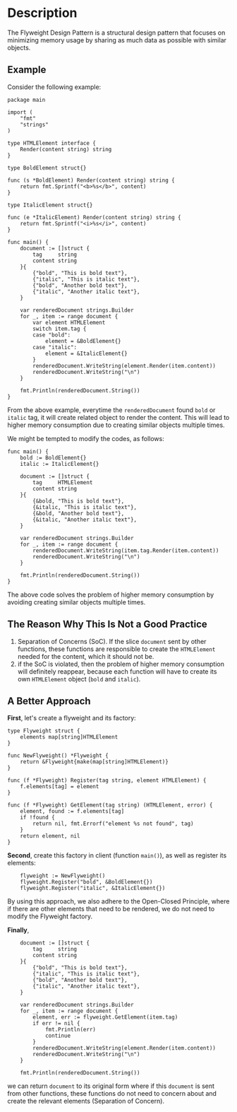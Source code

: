 # Description

The Flyweight Design Pattern is a structural design pattern that focuses on minimizing memory usage by sharing as much data as possible with similar objects.

## Example

Consider the following example:

```
package main

import (
	"fmt"
	"strings"
)

type HTMLElement interface {
	Render(content string) string
}

type BoldElement struct{}

func (s *BoldElement) Render(content string) string {
	return fmt.Sprintf("<b>%s</b>", content)
}

type ItalicElement struct{}

func (e *ItalicElement) Render(content string) string {
	return fmt.Sprintf("<i>%s</i>", content)
}

func main() {
	document := []struct {
		tag     string
		content string
	}{
		{"bold", "This is bold text"},
		{"italic", "This is italic text"},
		{"bold", "Another bold text"},
		{"italic", "Another italic text"},
	}

	var renderedDocument strings.Builder
	for _, item := range document {
		var element HTMLElement
		switch item.tag {
		case "bold":
			element = &BoldElement{}
		case "italic":
			element = &ItalicElement{}
		}
		renderedDocument.WriteString(element.Render(item.content))
		renderedDocument.WriteString("\n")
	}

	fmt.Println(renderedDocument.String())
}
```

From the above example, everytime the `renderedDocument` found `bold` or `italic` tag, it will create related object to render the content. This will lead to higher memory consumption due to creating similar objects multiple times.

We might be tempted to modify the codes, as follows:

```
func main() {
	bold := BoldElement{}
	italic := ItalicElement{}

	document := []struct {
		tag     HTMLElement
		content string
	}{
		{&bold, "This is bold text"},
		{&italic, "This is italic text"},
		{&bold, "Another bold text"},
		{&italic, "Another italic text"},
	}

	var renderedDocument strings.Builder
	for _, item := range document {
		renderedDocument.WriteString(item.tag.Render(item.content))
		renderedDocument.WriteString("\n")
	}

	fmt.Println(renderedDocument.String())
}
```

The above code solves the problem of higher memory consumption by avoiding creating similar objects multiple times.

## The Reason Why This Is Not a Good Practice

1. Separation of Concerns (SoC). If the slice `document` sent by other functions, these functions are responsible to create the `HTMLElement` needed for the content, which it should not be.
2. if the SoC is violated, then the problem of higher memory consumption will definitely reappear, because each function will have to create its own `HTMLElement` object (`bold` and `italic`).

## A Better Approach

**First**, let's create a flyweight and its factory:

```
type Flyweight struct {
	elements map[string]HTMLElement
}

func NewFlyweight() *Flyweight {
	return &Flyweight{make(map[string]HTMLElement)}
}

func (f *Flyweight) Register(tag string, element HTMLElement) {
	f.elements[tag] = element
}

func (f *Flyweight) GetElement(tag string) (HTMLElement, error) {
	element, found := f.elements[tag]
	if !found {
		return nil, fmt.Errorf("element %s not found", tag)
	}
	return element, nil
}
```

**Second**, create this factory in client (function `main()`), as well as register its elements:

```
	flyweight := NewFlyweight()
	flyweight.Register("bold", &BoldElement{})
	flyweight.Register("italic", &ItalicElement{})
```

By using this approach, we also adhere to the Open-Closed Principle, where if there are other elements that need to be rendered, we do not need to modify the Flyweight factory.

**Finally**,

```
	document := []struct {
		tag     string
		content string
	}{
		{"bold", "This is bold text"},
		{"italic", "This is italic text"},
		{"bold", "Another bold text"},
		{"italic", "Another italic text"},
	}

	var renderedDocument strings.Builder
	for _, item := range document {
		element, err := flyweight.GetElement(item.tag)
		if err != nil {
			fmt.Println(err)
			continue
		}
		renderedDocument.WriteString(element.Render(item.content))
		renderedDocument.WriteString("\n")
	}

	fmt.Println(renderedDocument.String())
```

we can return `document` to its original form where if this `document` is sent from other functions, these functions do not need to concern about and create the relevant elements (Separation of Concern).
